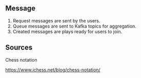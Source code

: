 ## Message
<ol>
<li>Request messages are sent by the users.</li>
<li>Queue messages are sent to Kafka topics for aggregation.</li>
<li>Created messages are plays ready for users to join.</li>
</ol>

## Sources 

Chess notation

https://www.ichess.net/blog/chess-notation/